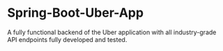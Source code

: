 # Spring-Boot-Uber-App
A fully functional backend of the Uber application with all industry-grade API endpoints fully developed and tested.
